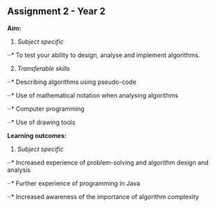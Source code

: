 ## Assignment 2 - Year 2
**Aim:**

1. *Subject specific*

 ⋅⋅* To test your ability to design, analyse and implement algorithms.
 
2. *Transferable skills*

 ⋅⋅* Describing algorithms using pseudo-code
 
 ⋅⋅* Use of mathematical notation when analysing algorithms
 
 ⋅⋅* Computer programming
 
 ⋅⋅* Use of drawing tools

**Learning outcomes:**

1. *Subject specific*

 ⋅⋅* Increased experience of problem-solving and algorithm design and analysis
 
 ⋅⋅* Further experience of programming in Java
 
 ⋅⋅* Increased awareness of the importance of algorithm complexity
